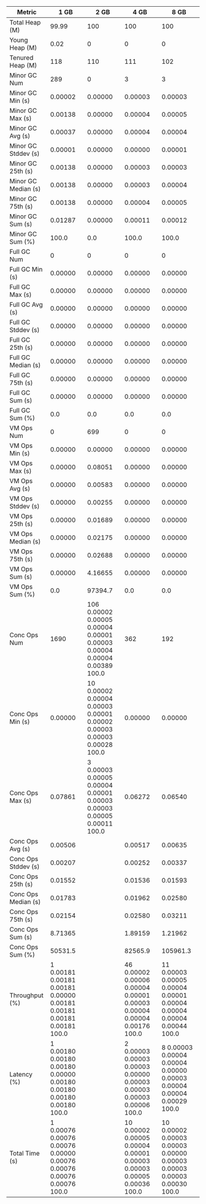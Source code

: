 | Metric | 1 GB | 2 GB | 4 GB | 8 GB |
|------|----|----|----|----|
| Total Heap (M) | 99.99 | 100 | 100 | 100 |
| Young Heap (M) | 0.02 | 0 | 0 | 0 |
| Tenured Heap (M) | 118 | 110 | 111 | 102 |
| Minor GC Num | 289 | 0 | 3 | 3 |
| Minor GC Min (s) | 0.00002 | 0.00000 | 0.00003 | 0.00003 |
| Minor GC Max (s) | 0.00138 | 0.00000 | 0.00004 | 0.00005 |
| Minor GC Avg (s) | 0.00037 | 0.00000 | 0.00004 | 0.00004 |
| Minor GC Stddev (s) | 0.00001 | 0.00000 | 0.00000 | 0.00001 |
| Minor GC 25th (s) | 0.00138 | 0.00000 | 0.00003 | 0.00003 |
| Minor GC Median (s) | 0.00138 | 0.00000 | 0.00003 | 0.00004 |
| Minor GC 75th (s) | 0.00138 | 0.00000 | 0.00004 | 0.00005 |
| Minor GC Sum (s) | 0.01287 | 0.00000 | 0.00011 | 0.00012 |
| Minor GC Sum (%) | 100.0 | 0.0 | 100.0 | 100.0 |
| Full GC Num | 0 | 0 | 0 | 0 |
| Full GC Min (s) | 0.00000 | 0.00000 | 0.00000 | 0.00000 |
| Full GC Max (s) | 0.00000 | 0.00000 | 0.00000 | 0.00000 |
| Full GC Avg (s) | 0.00000 | 0.00000 | 0.00000 | 0.00000 |
| Full GC Stddev (s) | 0.00000 | 0.00000 | 0.00000 | 0.00000 |
| Full GC 25th (s) | 0.00000 | 0.00000 | 0.00000 | 0.00000 |
| Full GC Median (s) | 0.00000 | 0.00000 | 0.00000 | 0.00000 |
| Full GC 75th (s) | 0.00000 | 0.00000 | 0.00000 | 0.00000 |
| Full GC Sum (s) | 0.00000 | 0.00000 | 0.00000 | 0.00000 |
| Full GC Sum (%) | 0.0 | 0.0 | 0.0 | 0.0 |
| VM Ops Num | 0 | 699 | 0 | 0 |
| VM Ops Min (s) | 0.00000 | 0.00000 | 0.00000 | 0.00000 |
| VM Ops Max (s) | 0.00000 | 0.08051 | 0.00000 | 0.00000 |
| VM Ops Avg (s) | 0.00000 | 0.00583 | 0.00000 | 0.00000 |
| VM Ops Stddev (s) | 0.00000 | 0.00255 | 0.00000 | 0.00000 |
| VM Ops 25th (s) | 0.00000 | 0.01689 | 0.00000 | 0.00000 |
| VM Ops Median (s) | 0.00000 | 0.02175 | 0.00000 | 0.00000 |
| VM Ops 75th (s) | 0.00000 | 0.02688 | 0.00000 | 0.00000 |
| VM Ops Sum (s) | 0.00000 | 4.16655 | 0.00000 | 0.00000 |
| VM Ops Sum (%) | 0.0 | 97394.7 | 0.0 | 0.0 |
| Conc Ops Num | 1690 | 106	0.00002	0.00005	0.00004	0.00001	0.00003	0.00004	0.00004	0.00389	100.0 | 362 | 192 |
| Conc Ops Min (s) | 0.00000 | 10	0.00002	0.00004	0.00003	0.00001	0.00002	0.00003	0.00003	0.00028	100.0 | 0.00000 | 0.00000 |
| Conc Ops Max (s) | 0.07861 | 3	0.00003	0.00005	0.00004	0.00001	0.00003	0.00003	0.00005	0.00011	100.0 | 0.06272 | 0.06540 |
| Conc Ops Avg (s) | 0.00506 |  | 0.00517 | 0.00635 |
| Conc Ops Stddev (s) | 0.00207 |  | 0.00252 | 0.00337 |
| Conc Ops 25th (s) | 0.01552 |  | 0.01536 | 0.01593 |
| Conc Ops Median (s) | 0.01783 |  | 0.01962 | 0.02580 |
| Conc Ops 75th (s) | 0.02154 |  | 0.02580 | 0.03211 |
| Conc Ops Sum (s) | 8.71365 |  | 1.89159 | 1.21962 |
| Conc Ops Sum (%) | 50531.5 |  | 82565.9 | 105961.3 |
| Throughput (%) | 1	0.00181	0.00181	0.00181	0.00000	0.00181	0.00181	0.00181	0.00181	100.0 |  | 46	0.00002	0.00006	0.00004	0.00001	0.00003	0.00004	0.00004	0.00176	100.0 | 11	0.00003	0.00005	0.00004	0.00001	0.00004	0.00004	0.00004	0.00044	100.0 |
| Latency (%) | 1	0.00180	0.00180	0.00180	0.00000	0.00180	0.00180	0.00180	0.00180	100.0 |  | 2	0.00003	0.00003	0.00003	0.00000	0.00003	0.00003	0.00003	0.00006	100.0 | 8	0.00003	0.00004	0.00004	0.00000	0.00003	0.00004	0.00004	0.00029	100.0 |
| Total Time (s) | 1	0.00076	0.00076	0.00076	0.00000	0.00076	0.00076	0.00076	0.00076	100.0 |  | 10	0.00002	0.00005	0.00004	0.00001	0.00003	0.00003	0.00005	0.00036	100.0 | 10	0.00002	0.00003	0.00003	0.00000	0.00003	0.00003	0.00003	0.00030	100.0 |
